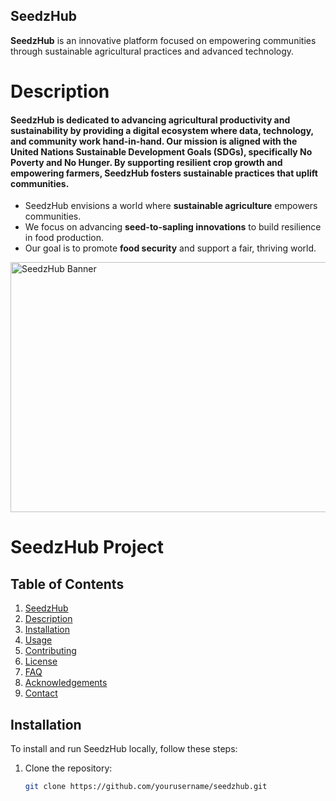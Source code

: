 ## SeedzHub
**SeedzHub** is an innovative platform focused on empowering communities through sustainable agricultural practices and advanced technology.
# Description
#### SeedzHub is dedicated to advancing agricultural productivity and sustainability by providing a digital ecosystem where data, technology, and community work hand-in-hand. Our mission is aligned with the United Nations Sustainable Development Goals (SDGs), specifically No Poverty and No Hunger. By supporting resilient crop growth and empowering farmers, SeedzHub fosters sustainable practices that uplift communities.

- SeedzHub envisions a world where **sustainable agriculture** empowers communities.  
- We focus on advancing **seed-to-sapling innovations** to build resilience in food production.  
- Our goal is to promote **food security** and support a fair, thriving world.

<img src="https://www.seedzhub.com/assets/hero-seedzhub-D7RashaR.jpeg" alt="SeedzHub Banner" width="800" height="400">

# SeedzHub Project

## Table of Contents
1. [SeedzHub](#SeedzHub)
2. [Description](#description)
3. [Installation](#installation)
4. [Usage](#usage)
5. [Contributing](#contributing)
6. [License](#license)
7. [FAQ](#faq)
8. [Acknowledgements](#acknowledgements)
9. [Contact](#contact)

## Installation
To install and run SeedzHub locally, follow these steps:

1. Clone the repository:
   ```bash
   git clone https://github.com/yourusername/seedzhub.git







